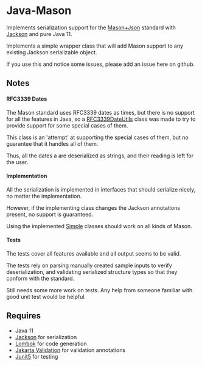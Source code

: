 # Java-Mason

Implements serialization support for the [Mason+Json](https://github.com/JornWildt/Mason) standard with
[Jackson](https://github.com/FasterXML/jackson) and pure Java 11.

Implements a simple wrapper class that will add Mason support to any existing Jackson serializable object.

If you use this and notice some issues, please add an issue here on github.

## Notes

#### RFC3339 Dates

The Mason standard uses RFC3339 dates as times, but there is no support for all the features in Java, so
a [RFC3339DateUtils](src/main/java/dev/jonium/mason/serialization/RFC3339DateUtils.java) class was made to try to
provide support for some special cases of them.

This class is an 'attempt' at supporting the special cases of them, but no guarantee that it handles all of them.

Thus, all the dates a are deserialized as strings, and their reading is left for the user.

#### Implementation

All the serialization is implemented in interfaces that should serialize nicely, no matter the implementation.

However, if the implementing class changes the Jackson annotations present, no support is guaranteed.

Using the implemented [Simple](src/main/java/dev/jonium/mason/impl) classes should work on all kinds of Mason.

#### Tests

The tests cover all features available and all output seems to be valid.

The tests rely on parsing manually created sample inputs to verify deserialization, and validating serialized structure
types so that they conform with the standard.

Still needs some more work on tests. Any help from someone familiar with good unit test would be helpful.

## Requires

* Java 11
* [Jackson](https://github.com/FasterXML/jackson) for serialization
* [Lombok](https://projectlombok.org/) for code generation
* [Jakarta Validation](https://mvnrepository.com/artifact/jakarta.validation) for validation annotations
* [Junit5](https://junit.org/junit5/) for testing
